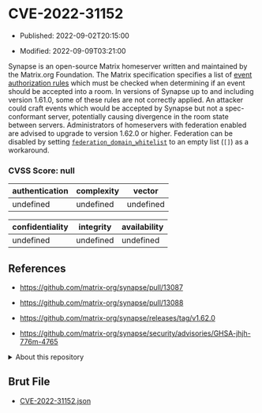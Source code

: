# CVE-2022-31152

- Published: 2022-09-02T20:15:00

- Modified: 2022-09-09T03:21:00

Synapse is an open-source Matrix homeserver written and maintained by the Matrix.org Foundation. The Matrix specification specifies a list of [event authorization rules](https://spec.matrix.org/v1.2/rooms/v9/#authorization-rules) which must be checked when determining if an event should be accepted into a room. In versions of Synapse up to and including version 1.61.0, some of these rules are not correctly applied. An attacker could craft events which would be accepted by Synapse but not a spec-conformant server, potentially causing divergence in the room state between servers. Administrators of homeservers with federation enabled are advised to upgrade to version 1.62.0 or higher. Federation can be disabled by setting [`federation_domain_whitelist`](https://matrix-org.github.io/synapse/latest/usage/configuration/config_documentation.html#federation_domain_whitelist) to an empty list (`[]`) as a workaround.

### CVSS Score: **null**

| authentication | complexity | vector |
| --- | --- | --- |
| undefined | undefined | undefined |

| confidentiality | integrity | availability |
| --- | --- | --- |
| undefined | undefined | undefined |

## References

* https://github.com/matrix-org/synapse/pull/13087

* https://github.com/matrix-org/synapse/pull/13088

* https://github.com/matrix-org/synapse/releases/tag/v1.62.0

* https://github.com/matrix-org/synapse/security/advisories/GHSA-jhjh-776m-4765

<details>
<summary>About this repository</summary> 

  This repository is part of the project [Live Hack CVE](https://github.com/Live-Hack-CVE). Main website can be found [www.live-hack.org](https://www.live-hack.org) 
  
  Made by [Sn0wAlice](https://github.com/Sn0wAlice) for the people that care about security and need to have a feed of the latest CVEs. Hope you enjoy it, don't forget to star the repo and follow me on [Twitter](https://twitter.com/Sn0wAlice) and [Github](https://github.com/Sn0wAlice). And that is my [personnal website](https://www.alice-snow.me/)

  - [Home Page](https://github.com/Live-Hack-CVE)
  - [Framework](https://github.com/Live-Hack-CVE/cve-framework)
  - [CVE database](https://github.com/Live-Hack-CVE/full_database)
  - [Changelog](https://github.com/Live-Hack-CVE/Changelog)
</details>

## Brut File

* [CVE-2022-31152.json](https://raw.githubusercontent.com/Live-Hack-CVE/full_database/main/cves/2022/CVE-2022-31152.json)

